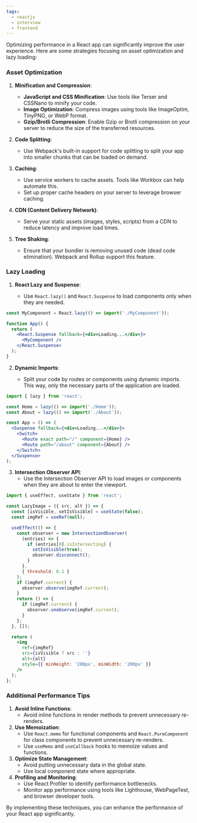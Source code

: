 ```yaml
---
tags:
  - reactjs
  - interview
  - frontend
---
```

Optimizing performance in a React app can significantly improve the user experience. Here are some strategies focusing on asset optimization and lazy loading:

### Asset Optimization

1. **Minification and Compression**:
    
    - **JavaScript and CSS Minification**: Use tools like Terser and CSSNano to minify your code.
    - **Image Optimization**: Compress images using tools like ImageOptim, TinyPNG, or WebP format.
    - **Gzip/Brotli Compression**: Enable Gzip or Brotli compression on your server to reduce the size of the transferred resources.
2. **Code Splitting**:
    
    - Use Webpack's built-in support for code splitting to split your app into smaller chunks that can be loaded on demand.
3. **Caching**:
    
    - Use service workers to cache assets. Tools like Workbox can help automate this.
    - Set up proper cache headers on your server to leverage browser caching.
4. **CDN (Content Delivery Network)**:
    
    - Serve your static assets (images, styles, scripts) from a CDN to reduce latency and improve load times.
5. **Tree Shaking**:
    
    - Ensure that your bundler is removing unused code (dead code elimination). Webpack and Rollup support this feature.

### Lazy Loading

1. **React Lazy and Suspense**:
    
    - Use `React.lazy()` and `React.Suspense` to load components only when they are needed.
```jsx
const MyComponent = React.lazy(() => import('./MyComponent'));

function App() {
  return (
    <React.Suspense fallback={<div>Loading...</div>}>
      <MyComponent />
    </React.Suspense>
  );
}
```

2. **Dynamic Imports**:

	- Split your code by routes or components using dynamic imports. This way, only the necessary parts of the application are loaded.
```jsx
import { lazy } from 'react';

const Home = lazy(() => import('./Home'));
const About = lazy(() => import('./About'));

const App = () => (
  <Suspense fallback={<div>Loading...</div>}>
    <Switch>
      <Route exact path="/" component={Home} />
      <Route path="/about" component={About} />
    </Switch>
  </Suspense>
);
```

3. **Intersection Observer API**:
	- Use the Intersection Observer API to load images or components when they are about to enter the viewport.
```jsx
import { useEffect, useState } from 'react';

const LazyImage = ({ src, alt }) => {
  const [isVisible, setIsVisible] = useState(false);
  const imgRef = useRef(null);

  useEffect(() => {
    const observer = new IntersectionObserver(
      (entries) => {
        if (entries[0].isIntersecting) {
          setIsVisible(true);
          observer.disconnect();
        }
      },
      { threshold: 0.1 }
    );
    if (imgRef.current) {
      observer.observe(imgRef.current);
    }
    return () => {
      if (imgRef.current) {
        observer.unobserve(imgRef.current);
      }
    };
  }, []);

  return (
    <img
      ref={imgRef}
      src={isVisible ? src : ''}
      alt={alt}
      style={{ minHeight: '200px', minWidth: '200px' }}
    />
  );
};
```

### Additional Performance Tips

1. **Avoid Inline Functions**:
    - Avoid inline functions in render methods to prevent unnecessary re-renders.
2. **Use Memoization**:
    - Use `React.memo` for functional components and `React.PureComponent` for class components to prevent unnecessary re-renders.
    - Use `useMemo` and `useCallback` hooks to memoize values and functions.
3. **Optimize State Management**:
    - Avoid putting unnecessary data in the global state.
    - Use local component state where appropriate.
4. **Profiling and Monitoring**:
    - Use React Profiler to identify performance bottlenecks.
    - Monitor app performance using tools like Lighthouse, WebPageTest, and browser developer tools.

By implementing these techniques, you can enhance the performance of your React app significantly.